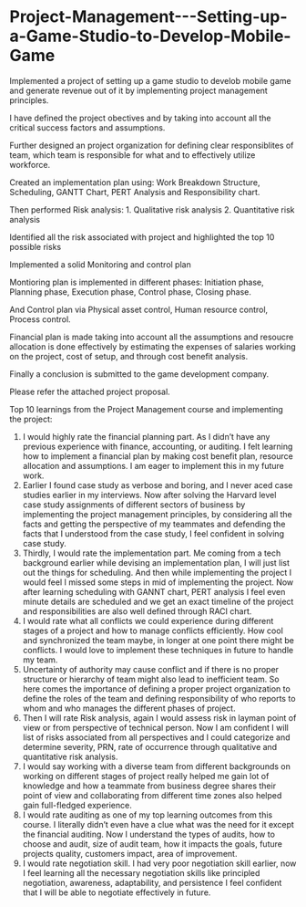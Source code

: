 # Project-Management---Setting-up-a-Game-Studio-to-Develop-Mobile-Game

Implemented a project of setting up a game studio to develob mobile game and generate revenue out of it by implementing project management principles.

I have defined the project obectives and by taking into account all the critical success factors and assumptions.

Further designed an project organization for defining clear responsiblites of team, which team is responsible for what and to effectively utilize workforce.

Created an implementation plan using: Work Breakdown Structure, Scheduling, GANTT Chart, PERT Analysis and Responsibility chart.

Then performed Risk analysis: 1. Qualitative risk analysis  2. Quantitative risk analysis

Identified all the risk associated with project and highlighted the top 10 possible risks

Implemented a solid Monitoring and control plan 

Montioring plan is implemented in different phases: Initiation phase, Planning phase, Execution phase, Control phase, Closing phase.

And Control plan via Physical asset control, Human resource control, Process control.

Financial plan is made taking into account all the assumptions and resoucre allocation is done effectively by estimating the expenses of salaries working on the
project, cost of setup, and through cost benefit analysis.

Finally a conclusion is submitted to the game development company.

Please refer the attached project proposal.

Top 10 learnings from the Project Management course and implementing the project:

1. I would highly rate the financial planning part. As I didn’t have any previous experience with
finance, accounting, or auditing. I felt learning how to implement a financial plan by making cost
benefit plan, resource allocation and assumptions. I am eager to implement this in my future
work.
2. Earlier I found case study as verbose and boring, and I never aced case studies earlier in my
interviews. Now after solving the Harvard level case study assignments of different sectors of
business by implementing the project management principles, by considering all the facts and
getting the perspective of my teammates and defending the facts that I understood from the case
study, I feel confident in solving case study.
3. Thirdly, I would rate the implementation part. Me coming from a tech background earlier while
devising an implementation plan, I will just list out the things for scheduling. And then while
implementing the project I would feel I missed some steps in mid of implementing the project.
Now after learning scheduling with GANNT chart, PERT analysis I feel even minute details are
scheduled and we get an exact timeline of the project and responsibilities are also well defined
through RACI chart.
4. I would rate what all conflicts we could experience during different stages of a project and how
to manage conflicts efficiently. How cool and synchronized the team maybe, in longer at one
point there might be conflicts. I would love to implement these techniques in future to handle my
team.
5. Uncertainty of authority may cause conflict and if there is no proper structure or hierarchy of
team might also lead to inefficient team. So here comes the importance of defining a proper
project organization to define the roles of the team and defining responsibility of who reports to
whom and who manages the different phases of project.
6. Then I will rate Risk analysis, again I would assess risk in layman point of view or from
perspective of technical person. Now I am confident I will list of risks associated from all
perspectives and I could categorize and determine severity, PRN, rate of occurrence through
qualitative and quantitative risk analysis.
7. I would say working with a diverse team from different backgrounds on working on different
stages of project really helped me gain lot of knowledge and how a teammate from business
degree shares their point of view and collaborating from different time zones also helped gain
full-fledged experience.
8. I would rate auditing as one of my top learning outcomes from this course. I literally didn’t even
have a clue what was the need for it except the financial auditing. Now I understand the types of
audits, how to choose and audit, size of audit team, how it impacts the goals, future projects
quality, customers impact, area of improvement.
9. I would rate negotiation skill. I had very poor negotiation skill earlier, now I feel learning all the
necessary negotiation skills like principled negotiation, awareness, adaptability, and persistence I
feel confident that I will be able to negotiate effectively in future.
